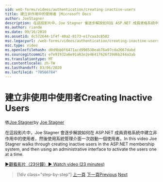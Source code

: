 ```yaml
---
uid: web-forms/videos/authentication/creating-inactive-users
title: 建立非作用中的使用者 |Microsoft Docs
author: JoeStagner
description: 在這段影片中，Joe Stagner 會逐步解說如何在 ASP.NET 成員資格系統中建立非作用中的使用者，然後使用系統管理介面來啟用使用者一 。
ms.author: riande
ms.date: 09/16/2010
ms.assetid: dc572644-1f4f-40a2-8173-e17caa3c8582
msc.legacyurl: /web-forms/videos/authentication/creating-inactive-users
msc.type: video
ms.openlocfilehash: d0d9bb0f6471acd996530eab76a97cda2667dabd
ms.sourcegitcommit: e7e91932a6e91a63e2e46417626f39d6b244a3ab
ms.translationtype: MT
ms.contentlocale: zh-TW
ms.lasthandoff: 03/06/2020
ms.locfileid: "78566784"
---
```

# <a name="creating-inactive-users"></a><span data-ttu-id="533ae-103">建立非使用中使用者</span><span class="sxs-lookup"><span data-stu-id="533ae-103">Creating Inactive Users</span></span>

<span data-ttu-id="533ae-104">依[Joe Stagner](https://github.com/JoeStagner)</span><span class="sxs-lookup"><span data-stu-id="533ae-104">by [Joe Stagner](https://github.com/JoeStagner)</span></span>

<span data-ttu-id="533ae-105">在這段影片中，Joe Stagner 會逐步解說如何在 ASP.NET 成員資格系統中建立非作用中的使用者，然後使用系統管理介面一次啟動一個使用者。</span><span class="sxs-lookup"><span data-stu-id="533ae-105">In this video Joe Stagner walks through creating inactive users in the ASP.NET membership system, and then using an administrative interface to activate the users one at a time.</span></span>

[<span data-ttu-id="533ae-106">&#9654;觀看影片（23分鐘）</span><span class="sxs-lookup"><span data-stu-id="533ae-106">&#9654; Watch video (23 minutes)</span></span>](https://channel9.msdn.com/Blogs/ASP-NET-Site-Videos/creating-inactive-users)

> [!div class="step-by-step"]
> <span data-ttu-id="533ae-107">[上一頁](simple-web-service-authentication.md)
> [下一頁](sql-injection-defense.md)</span><span class="sxs-lookup"><span data-stu-id="533ae-107">[Previous](simple-web-service-authentication.md)
[Next](sql-injection-defense.md)</span></span>

